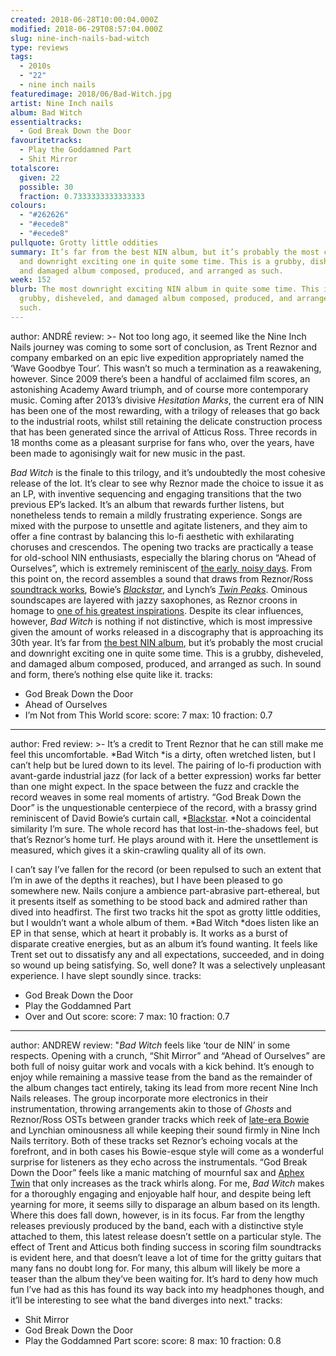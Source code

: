 ```yaml
---
created: 2018-06-28T10:00:04.000Z
modified: 2018-06-29T08:57:04.000Z
slug: nine-inch-nails-bad-witch
type: reviews
tags:
  - 2010s
  - "22"
  - nine inch nails
featuredimage: 2018/06/Bad-Witch.jpg
artist: Nine Inch nails
album: Bad Witch
essentialtracks:
  - God Break Down the Door
favouritetracks:
  - Play the Goddamned Part
  - Shit Mirror
totalscore:
  given: 22
  possible: 30
  fraction: 0.7333333333333333
colours:
  - "#262626"
  - "#ecede8"
  - "#ecede8"
pullquote: Grotty little oddities
summary: It’s far from the best NIN album, but it’s probably the most crucial
  and downright exciting one in quite some time. This is a grubby, disheveled,
  and damaged album composed, produced, and arranged as such.
week: 152
blurb: The most downright exciting NIN album in quite some time. This is a
  grubby, disheveled, and damaged album composed, produced, and arranged as
  such.
---
```

author: ANDRÉ
review: >-
  Not too long ago, it seemed like the Nine Inch Nails journey was coming to
  some sort of conclusion, as Trent Reznor and company embarked on an epic live
  expedition appropriately named the ‘Wave Goodbye Tour’. This wasn’t so much a
  termination as a reawakening, however. Since 2009 there’s been a handful of
  acclaimed film scores, an astonishing Academy Award triumph, and of course
  more contemporary music. Coming after 2013’s divisive *Hesitation Marks*, the
  current era of NIN has been one of the most rewarding, with a trilogy of
  releases that go back to the industrial roots, whilst still retaining the
  delicate construction process that has been generated since the arrival of
  Atticus Ross. Three records in 18 months come as a pleasant surprise for fans
  who, over the years, have been made to agonisingly wait for new music in the
  past.

  *Bad Witch* is the finale to this trilogy, and it’s undoubtedly the most cohesive release of the lot. It’s clear to see why Reznor made the choice to issue it as an LP, with inventive sequencing and engaging transitions that the two previous EP’s lacked. It’s an album that rewards further listens, but nonetheless tends to remain a mildly frustrating experience. Songs are mixed with the purpose to unsettle and agitate listeners, and they aim to offer a fine contrast by balancing this lo-fi aesthetic with exhilarating choruses and crescendos. The opening two tracks are practically a tease for old-school NIN enthusiasts, especially the blaring chorus on “Ahead of Ourselves”, which is extremely reminiscent of [the early, noisy days](<https://www.youtube.com/watch?v=kuoFiIFkdAA>). From this point on, the record assembles a sound that draws from Reznor/Ross [soundtrack works](<https://youtu.be/PIPHPHWCZWk>), Bowie’s [*Blackstar*](<https://www.youtube.com/watch?v=kszLwBaC4Sw>), and Lynch’s [*Twin Peaks*](<https://www.youtube.com/watch?v=DF43b38k0Mw>). Ominous soundscapes are layered with jazzy saxophones, as Reznor croons in homage to [one of his greatest inspirations](<reviews/david-bowie-blackstar/>). Despite its clear influences, however, *Bad Witch* is nothing if not distinctive, which is most impressive given the amount of works released in a discography that is approaching its 30th year. It’s far from [the best NIN album](<reviews/nine-inch-nails-the-downward-spiral/>), but it’s probably the most crucial and downright exciting one in quite some time. This is a grubby, disheveled, and damaged album composed, produced, and arranged as such. In sound and form, there’s nothing else quite like it.
tracks:
  - God Break Down the Door
  - ­­Ahead of Ourselves
  - ­­I’m Not from This World
score:
  score: 7
  max: 10
  fraction: 0.7
---
author: Fred
review: >-
  It’s a credit to Trent Reznor that he can still make me feel this
  uncomfortable. *Bad Witch *is a dirty, often wretched listen, but I can’t help
  but be lured down to its level. The pairing of lo-fi production with
  avant-garde industrial jazz (for lack of a better expression) works far better
  than one might expect. In the space between the fuzz and crackle the record
  weaves in some real moments of artistry. “God Break Down the Door” is the
  unquestionable centerpiece of the record, with a brassy grind reminiscent of
  David Bowie’s curtain call,
  *[Blackstar](<reviews/david-bowie-blackstar/>). *Not a
  coincidental similarity I’m sure. The whole record has that
  lost-in-the-shadows feel, but that’s Reznor’s home turf. He plays around with
  it. Here the unsettlement is measured, which gives it a skin-crawling quality
  all of its own.

  I can’t say I’ve fallen for the record (or been repulsed to such an extent that I’m in awe of the depths it reaches), but I have been pleased to go somewhere new. Nails conjure a ambience part-abrasive part-ethereal, but it presents itself as something to be stood back and admired rather than dived into headfirst. The first two tracks hit the spot as grotty little oddities, but I wouldn’t want a whole album of them. *Bad Witch *does listen like an EP in that sense, which at heart it probably is. It works as a burst of disparate creative energies, but as an album it’s found wanting. It feels like Trent set out to dissatisfy any and all expectations, succeeded, and in doing so wound up being satisfying. So, well done? It was a selectively unpleasant experience. I have slept soundly since.
tracks:
  - God Break Down the Door
  - ­­Play the Goddamned Part
  - ­­Over and Out
score:
  score: 7
  max: 10
  fraction: 0.7
---
author: ANDREW
review: "*Bad Witch* feels like ‘tour de NIN’ in some respects. Opening with a
  crunch, “Shit Mirror” and “Ahead of Ourselves” are both full of noisy guitar
  work and vocals with a kick behind. It’s enough to enjoy while remaining a
  massive tease from the band as the remainder of the album changes tact
  entirely, taking its lead from more recent Nine Inch Nails releases. The group
  incorporate more electronics in their instrumentation, throwing arrangements
  akin to those of *Ghosts* and Reznor/Ross OSTs between grander tracks which
  reek of [late-era
  Bowie](<reviews/david-bowie-blackstar/>) and Lynchian
  ominousness all while keeping their sound firmly in Nine Inch Nails territory.
  Both of these tracks set Reznor’s echoing vocals at the forefront, and in both
  cases his Bowie-esque style will come as a wonderful surprise for listeners as
  they echo across the instrumentals. “God Break Down the Door” feels like a
  manic matching of mournful sax and [Aphex
  Twin](<reviews/aphex-twin-richard-d-james-album/>) that
  only increases as the track whirls along. For me, *Bad Witch* makes for a
  thoroughly engaging and enjoyable half hour, and despite being left yearning
  for more, it seems silly to disparage an album based on its length. Where this
  does fall down, however, is in its focus. Far from the lengthy releases
  previously produced by the band, each with a distinctive style attached to
  them, this latest release doesn’t settle on a particular style. The effect of
  Trent and Atticus both finding success in scoring film soundtracks is evident
  here, and that doesn’t leave a lot of time for the gritty guitars that many
  fans no doubt long for. For many, this album will likely be more a teaser than
  the album they’ve been waiting for. It’s hard to deny how much fun I’ve had as
  this has found its way back into my headphones though, and it’ll be
  interesting to see what the band diverges into next."
tracks:
  - Shit Mirror
  - ­­God Break Down the Door
  - ­­Play the Goddamned Part
score:
  score: 8
  max: 10
  fraction: 0.8
